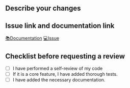 ## Describe your changes

## Issue link and documentation link
[📚Documentation](https://link-url-here.org)
[💻Issue](https://link-url-here.org)

## Checklist before requesting a review
- [ ] I have performed a self-review of my code
- [ ] If it is a core feature, I have added thorough tests.
- [ ] I have added the necessary documentation.
